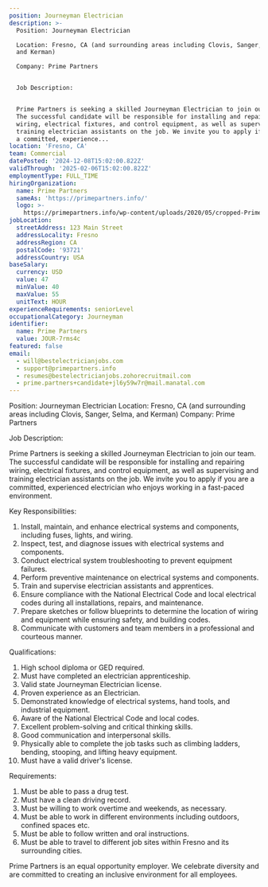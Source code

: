 ```yaml
---
position: Journeyman Electrician
description: >-
  Position: Journeyman Electrician 

  Location: Fresno, CA (and surrounding areas including Clovis, Sanger, Selma,
  and Kerman) 

  Company: Prime Partners 


  Job Description: 


  Prime Partners is seeking a skilled Journeyman Electrician to join our team.
  The successful candidate will be responsible for installing and repairing
  wiring, electrical fixtures, and control equipment, as well as supervising and
  training electrician assistants on the job. We invite you to apply if you are
  a committed, experience...
location: 'Fresno, CA'
team: Commercial
datePosted: '2024-12-08T15:02:00.822Z'
validThrough: '2025-02-06T15:02:00.822Z'
employmentType: FULL_TIME
hiringOrganization:
  name: Prime Partners
  sameAs: 'https://primepartners.info/'
  logo: >-
    https://primepartners.info/wp-content/uploads/2020/05/cropped-Prime-Partners-Logo-NO-BG-1-1.png
jobLocation:
  streetAddress: 123 Main Street
  addressLocality: Fresno
  addressRegion: CA
  postalCode: '93721'
  addressCountry: USA
baseSalary:
  currency: USD
  value: 47
  minValue: 40
  maxValue: 55
  unitText: HOUR
experienceRequirements: seniorLevel
occupationalCategory: Journeyman
identifier:
  name: Prime Partners
  value: JOUR-7rms4c
featured: false
email:
  - will@bestelectricianjobs.com
  - support@primepartners.info
  - resumes@bestelectricianjobs.zohorecruitmail.com
  - prime.partners+candidate+jl6y59w7r@mail.manatal.com
---
```




Position: Journeyman Electrician 
Location: Fresno, CA (and surrounding areas including Clovis, Sanger, Selma, and Kerman) 
Company: Prime Partners 

Job Description: 

Prime Partners is seeking a skilled Journeyman Electrician to join our team. The successful candidate will be responsible for installing and repairing wiring, electrical fixtures, and control equipment, as well as supervising and training electrician assistants on the job. We invite you to apply if you are a committed, experienced electrician who enjoys working in a fast-paced environment. 

Key Responsibilities: 

1. Install, maintain, and enhance electrical systems and components, including fuses, lights, and wiring.
2. Inspect, test, and diagnose issues with electrical systems and components.
3. Conduct electrical system troubleshooting to prevent equipment failures.
4. Perform preventive maintenance on electrical systems and components.
5. Train and supervise electrician assistants and apprentices.
6. Ensure compliance with the National Electrical Code and local electrical codes during all installations, repairs, and maintenance.
7. Prepare sketches or follow blueprints to determine the location of wiring and equipment while ensuring safety, and building codes.
8. Communicate with customers and team members in a professional and courteous manner.

Qualifications:

1. High school diploma or GED required.
2. Must have completed an electrician apprenticeship.
3. Valid state Journeyman Electrician license.
4. Proven experience as an Electrician.
5. Demonstrated knowledge of electrical systems, hand tools, and industrial equipment.
6. Aware of the National Electrical Code and local codes.
7. Excellent problem-solving and critical thinking skills.
8. Good communication and interpersonal skills.
9. Physically able to complete the job tasks such as climbing ladders, bending, stooping, and lifting heavy equipment.
10. Must have a valid driver's license.

Requirements:

1. Must be able to pass a drug test.
2. Must have a clean driving record.
3. Must be willing to work overtime and weekends, as necessary.
4. Must be able to work in different environments including outdoors, confined spaces etc.
5. Must be able to follow written and oral instructions.
6. Must be able to travel to different job sites within Fresno and its surrounding cities.

Prime Partners is an equal opportunity employer. We celebrate diversity and are committed to creating an inclusive environment for all employees.